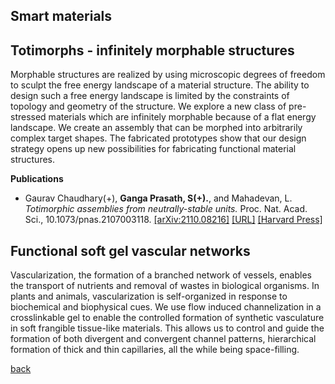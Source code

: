 ## Smart materials

## Totimorphs - infinitely morphable structures
Morphable structures are realized by using microscopic degrees of freedom to sculpt the free energy landscape of a material structure. The ability to design such a free energy landscape is limited by the constraints of topology and geometry of the structure. We explore a new class of pre-stressed materials which are infinitely morphable because of a flat energy landscape. We create an assembly that can be morphed into arbitrarily complex target shapes. The fabricated prototypes show that our design strategy opens up new possibilities for fabricating functional material structures.

**Publications**
* Gaurav Chaudhary(+), **Ganga Prasath, S(+).**, and Mahadevan, L. _Totimorphic assemblies from neutrally-stable units._ Proc. Nat. Acad. Sci., 10.1073/pnas.2107003118. [[arXiv:2110.08216]](https://arxiv.org/abs/2110.08216) [[URL]](https://www.pnas.org/content/118/42/e2107003118) [[Harvard Press]](https://www.seas.harvard.edu/news/2021/10/shape-shifting-materials-infinite-possibilities)

## Functional soft gel vascular networks
Vascularization, the formation of a branched network of vessels, enables the transport of nutrients and removal of wastes in biological organisms. In plants and animals, vascularization is self-organized in response to biochemical and biophysical cues. We use flow induced channelization in a crosslinkable gel to enable the controlled formation of synthetic vasculature in soft frangible tissue-like materials. This allows us to control and guide the formation of both divergent and convergent channel patterns, hierarchical formation of thick and thin capillaries, all the while being space-filling.

<!-- 
Meta-materials leverage geometry to achieve deviant physical properties. The many examples of such materials pervade the art and architecture world with origami and kirigami being the archetypes. We develop a new class of "Neutrally Stable" materials called **Totimorphs** with zero-stiffness that can be assembled to produce positive, negative and zero Poisson ratio. And these materials can morph between a tunable family of states without energy expenditure.
-->
[back](./research)
